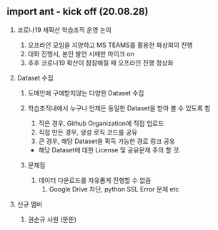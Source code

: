## import ant - kick off (20.08.28)

1. 코로나19 재확산 학습조직 운영 논의

   1. 오프라인 모임을 지양하고 MS TEAMS를 활용한 화상회의 진행
   2. 대화 진행시, 본인 발언 시에만 마이크 on
   3. 추후 코로나19 확산이 잠잠해질 때 오프라인 진행 정상화

2. Dataset 수집

   1. 도메인에 구애받지않는 다양한 Dataset 수집

   2. 학습조직내에서 누구나 언제든 동일한 Dataset을 받아 볼 수 있도록 함

      1. 작은 경우, Github Organization에 직접 업로드
      2. 직접 만든 경우,  생성 로직 코드를 공유
      3. 큰 경우, 해당 Dataset을 획득 가능한 경로 링크 공유

      - 해당 Dataset에 대한 License 및 공유문제 주의 할 것.

   3. 문제점

      1. 데이터 다운로드를 자유롭게 진행할 수 없음
         1. Google Drive 차단, python SSL Error 문제 etc
3. 신규 멤버
   1. 권순규 사원 (뚠뚠)

